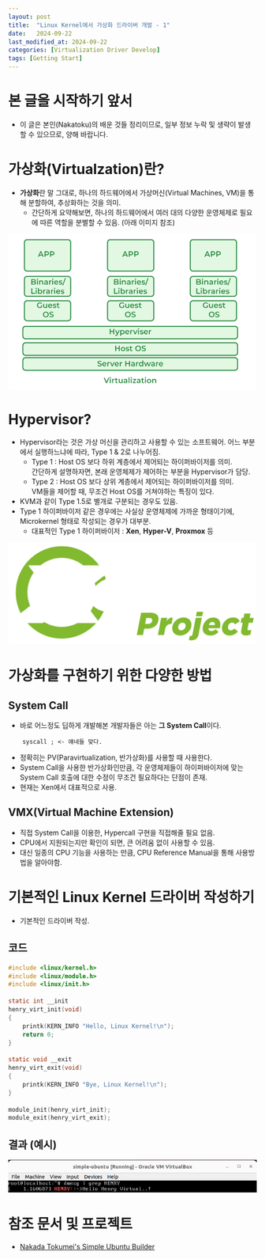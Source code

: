 ```yaml
---
layout: post
title:  "Linux Kernel에서 가상화 드라이버 개발 - 1"
date:   2024-09-22
last_modified_at: 2024-09-22
categories: [Virtualization Driver Develop]
tags: [Getting Start]
---
```


# 본 글을 시작하기 앞서
- 이 글은 본인(Nakatoku)의 배운 것들 정리이므로, 일부 정보 누락 및 생략이 발생할 수 있으므로, 양해 바랍니다.

# 가상화(Virtualzation)란?
- **가상화**란 말 그대로, 하나의 하드웨어에서 가상머신(Virtual Machines, VM)을 통해 분할하여, 추상화하는 것을 의미.
    - 간단하게 요약해보면, 하나의 하드웨어에서 여러 대의 다양한 운영체제로 필요에 따른 역할을 분별할 수 있음. (아래 이미지 참조)

![Virtualzation](/assets/images/Virtualization.png)

# Hypervisor?
- Hypervisor라는 것은 가상 머신을 관리하고 사용할 수 있는 소프트웨어. 어느 부분에서 실행하느냐에 따라, Type 1 & 2로 나누어짐.
    - Type 1 : Host OS 보다 하위 계층에서 제어되는 하이퍼바이저를 의미.\
    간단하게 설명하자면, 본래 운영체제가 제어하는 부분을 Hypervisor가 담당.
    - Type 2 : Host OS 보다 상위 계층에서 제어되는 하이퍼바이저를 의미.\
    VM들을 제어할 때, 무조건 Host OS를 거쳐야하는 특징이 있다.
- KVM과 같이 Type 1.5로 별개로 구분되는 경우도 있음.
- Type 1 하이퍼바이저 같은 경우에는 사실상 운영체제에 가까운 형태이기에, Microkernel 형태로 작성되는 경우가 대부분.
    - 대표적인 Type 1 하이퍼바이저 : **Xen**, **Hyper-V**, **Proxmox** 등

![Xen Project](/assets/images/Da2BXtzpzPF59WMwPBsK24KUJ_E692fcRFl65iJpQbsC9fMYQYpHhASxy-byBUbaa6gyf6hg--Q8aqCQGJDyzLwV1tvK0K6NOuc-2QA_fJ0QlrhIY8kXTrhd-PXGLn9U1TMxRcBjdL3cqUTA6dTmVQ.svg)


# 가상화를 구현하기 위한 다양한 방법
## System Call
- 바로 어느정도 딥하게 개발해본 개발자들은 아는 **그 System Call**이다.
```assembly
    syscall ; <- 얘네들 맞다.
```
- 정확히는 PV(Paravirtualization, 반가상화)를 사용할 때 사용한다.
- System Call을 사용한 반가상화인만큼, 각 운영체제들이 하이퍼바이저에 맞는 System Call 호출에 대한 수정이 무조건 필요하다는 단점이 존재.
- 현재는 Xen에서 대표적으로 사용.

## VMX(Virtual Machine Extension)
- 직접 System Call을 이용한, Hypercall 구현을 직접해줄 필요 없음.
- CPU에서 지원되는지만 확인이 되면, 큰 어려움 없이 사용할 수 있음.
- 대신 일종의 CPU 기능을 사용하는 만큼, CPU Reference Manual을 통해 사용방법을 알아야함.

# 기본적인 Linux Kernel 드라이버 작성하기
- 기본적인 드라이버 작성.
## 코드
```c
#include <linux/kernel.h>
#include <linux/module.h>
#include <linux/init.h>

static int __init
henry_virt_init(void)
{
    printk(KERN_INFO "Hello, Linux Kernel!\n");
    return 0;
}

static void __exit
henry_virt_exit(void)
{
    printk(KERN_INFO "Bye, Linux Kernel!\n");
}

module_init(henry_virt_init);
module_exit(henry_virt_exit);
```
## 결과 (예시)
![kernel_output](/assets/images/Screenshot%20from%202024-09-22%2002-10-54.png)

# 참조 문서 및 프로젝트
- [Nakada Tokumei's Simple Ubuntu Builder](https://github.com/NakadaTokumei/simple-ubuntu)